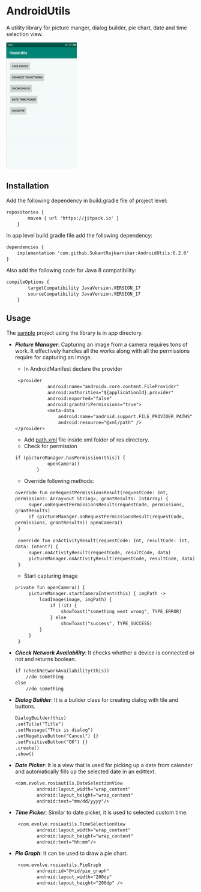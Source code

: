 # AndroidUtils
A utility library for picture manger, dialog builder, pie chart, date and time selection view.

![Utils Demo](media/video.gif)

## Installation
Add the following dependency in build.gradle file of project level:
``` 
repositories {
        maven { url 'https://jitpack.io' }
    } 
  ```
  
In app level build.gradle file add the following dependency:
```
dependencies {
    implementation 'com.github.SukantRajkarnikar:AndroidUtils:0.2.0'
}
```
Also add the following code for Java 8 compatibility:
```
compileOptions {
        targetCompatibility JavaVersion.VERSION_17
        sourceCompatibility JavaVersion.VERSION_17
    }
```

## Usage
The [sample] project using the library is in app directory.

* ***Picture Manager***: Capturing an image from a camera requires tons of work. It effectively handles all the works along with all the permissions require for capturing an image. 
	* In AndroidManifest declare the provider 

  ```
   <provider
              android:name="androidx.core.content.FileProvider"
              android:authorities="${applicationId}.provider"
              android:exported="false"
              android:grantUriPermissions="true">
              <meta-data
                  android:name="android.support.FILE_PROVIDER_PATHS"
                  android:resource="@xml/path" />
  </provider>
	```
	* Add [path.xml] file inside xml folder of res directory.
	* Check for permission
	```
    if (pictureManager.hasPermission(this)) {
                openCamera()
            }
   ```
   * Override following methods:
   ```
   override fun onRequestPermissionsResult(requestCode: Int, permissions: Array<out String>, grantResults: IntArray) {
        super.onRequestPermissionsResult(requestCode, permissions, grantResults)
        if (pictureManager.onRequestPermissionsResult(requestCode, permissions, grantResults)) openCamera()
    }

    override fun onActivityResult(requestCode: Int, resultCode: Int, data: Intent?) {
        super.onActivityResult(requestCode, resultCode, data)
        pictureManager.onActivityResult(requestCode, resultCode, data)
    }
   ```
   * Start capturing image
   ```
   private fun openCamera() {
        pictureManager.startCameraIntent(this) { imgPath ->
            loadImage(image, imgPath) {
                if (!it) {
                    showToast("something went wrong", TYPE_ERROR)
                } else
                    showToast("success", TYPE_SUCCESS)
            }
        }
    }
   ```

* ***Check Network Availability***: It checks whether a device is connected or not and returns boolean.
  ```
  if (checkNetworkAvailability(this))
      //do something
  else
      //do something
  ```
* ***Dialog Builder***: It is a builder class for creating dialog with tile and buttons.
  ```
  DialogBuilder(this)
  .setTitle("Title")
  .setMessage("This is dialog")
  .setNegativeButton("Cancel") {}
  .setPositiveButton("OK") {}
  .create()
  .show()
  ```
* ***Date Picker***: It is a view that is used for picking up a date from calender and automatically fills up the selected date in an edittext.
  ```
  <com.evolve.rosiautils.DateSelectionView
          android:layout_width="wrap_content"
          android:layout_height="wrap_content"
          android:text="mm/dd/yyyy"/>
  ```
* ***Time Picker***: Similar to date picker, it is used to selected custom time.
  ```
   <com.evolve.rosiautils.TimeSelectionView
          android:layout_width="wrap_content"
          android:layout_height="wrap_content"
          android:text="hh:mm"/>
  ```
* ***Pie Graph***: It can be used to draw a pie chart.
  ```
   <com.evolve.rosiautils.PieGraph
          android:id="@+id/pie_graph"
          android:layout_width="200dp"
          android:layout_height="200dp" />
  ```


[sample]: https://github.com/RumiRajbhandari/AndroidUtils/tree/master/app
[path.xml]: https://github.com/RumiRajbhandari/AndroidUtils/tree/master/app/src/main/res/xml

